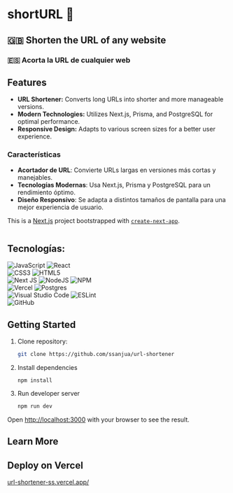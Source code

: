 # shortURL 🔗

## 🇬🇧 Shorten the URL of any website 
### 🇪🇸 Acorta la URL de cualquier web 

## Features
- **URL Shortener:** Converts long URLs into shorter and more manageable versions.
- **Modern Technologies:** Utilizes Next.js, Prisma, and PostgreSQL for optimal performance.
- **Responsive Design:** Adapts to various screen sizes for a better user experience.


### Características

- **Acortador de URL**: Convierte URLs largas en versiones más cortas y manejables.
- **Tecnologías Modernas**: Usa Next.js, Prisma y PostgreSQL para un rendimiento óptimo.
- **Diseño Responsivo**: Se adapta a distintos tamaños de pantalla para una mejor experiencia de usuario.


This is a [Next.js](https://nextjs.org/) project bootstrapped with [`create-next-app`](https://github.com/vercel/next.js/tree/canary/packages/create-next-app).


<img href="" />

## Tecnologías:
![JavaScript](https://img.shields.io/badge/javascript-%23323330.svg?style=for-the-badge&logo=javascript&logoColor=%23F7DF1E)
![React](https://img.shields.io/badge/react-%2320232a.svg?style=for-the-badge&logo=react&logoColor=%2361DAFB)
<br>
![CSS3](https://img.shields.io/badge/css3-%231572B6.svg?style=for-the-badge&logo=css3&logoColor=white)
![HTML5](https://img.shields.io/badge/html5-%23E34F26.svg?style=for-the-badge&logo=html5&logoColor=white)
<br>
![Next JS](https://img.shields.io/badge/Next-black?style=for-the-badge&logo=next.js&logoColor=white)
![NodeJS](https://img.shields.io/badge/node.js-6DA55F?style=for-the-badge&logo=node.js&logoColor=white)
![NPM](https://img.shields.io/badge/NPM-%23CB3837.svg?style=for-the-badge&logo=npm&logoColor=white)
</br>
![Vercel](https://img.shields.io/badge/vercel-%23000000.svg?style=for-the-badge&logo=vercel&logoColor=white)
![Postgres](https://img.shields.io/badge/postgres-%23316192.svg?style=for-the-badge&logo=postgresql&logoColor=white)
<br>
![Visual Studio Code](https://img.shields.io/badge/Visual%20Studio%20Code-0078d7.svg?style=for-the-badge&logo=visual-studio-code&logoColor=white)
![ESLint](https://img.shields.io/badge/ESLint-4B3263?style=for-the-badge&logo=eslint&logoColor=white)
<br>
![GitHub](https://img.shields.io/badge/github-%23121011.svg?style=for-the-badge&logo=github&logoColor=white)


## Getting Started

1. Clone repository:
   ```sh
   git clone https://github.com/ssanjua/url-shortener

2. Install dependencies
	```
	npm install
	```
3. Run developer server

	```bash
	npm run dev
	```

Open [http://localhost:3000](http://localhost:3000) with your browser to see the result.

## Learn More



## Deploy on Vercel

[url-shortener-ss.vercel.app/](url)


